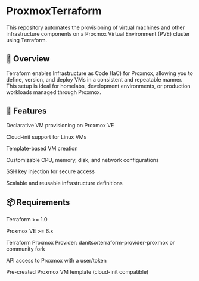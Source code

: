 # ProxmoxTerraform
This repository automates the provisioning of virtual machines and other infrastructure components on a Proxmox Virtual Environment (PVE) cluster using Terraform.

 ## 🔧 Overview

Terraform enables Infrastructure as Code (IaC) for Proxmox, allowing you to define, version, and deploy VMs in a consistent and repeatable manner. This setup is ideal for homelabs, development environments, or production workloads managed through Proxmox.

 ## 🚀 Features

Declarative VM provisioning on Proxmox VE

Cloud-init support for Linux VMs

Template-based VM creation

Customizable CPU, memory, disk, and network configurations

SSH key injection for secure access

Scalable and reusable infrastructure definitions

 ## 📦 Requirements
Terraform >= 1.0

Proxmox VE >= 6.x

Terraform Proxmox Provider: danitso/terraform-provider-proxmox or community fork

API access to Proxmox with a user/token

Pre-created Proxmox VM template (cloud-init compatible)
